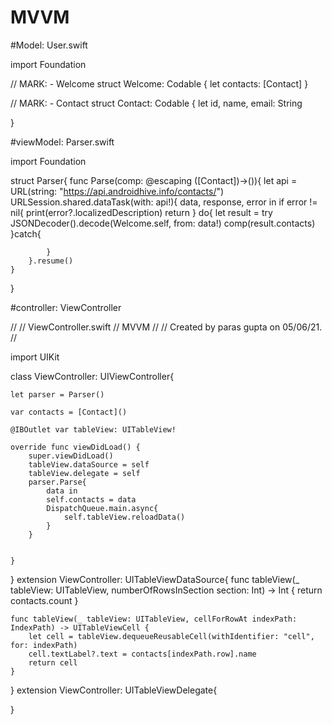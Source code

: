 # MVVM

#Model: User.swift

import Foundation

// MARK: - Welcome
struct Welcome: Codable {
    let contacts: [Contact]
}

// MARK: - Contact
struct Contact: Codable {
    let id, name, email: String
    
}


#viewModel:  Parser.swift

import Foundation

struct Parser{
    func Parse(comp: @escaping ([Contact])->()){
        let api = URL(string: "https://api.androidhive.info/contacts/")
        URLSession.shared.dataTask(with: api!){
            data, response, error in
            if error != nil{
                print(error?.localizedDescription)
                return
            }
            do{
            let result = try JSONDecoder().decode(Welcome.self, from: data!)
                comp(result.contacts)
            }catch{
                
            }
        }.resume()
    }
}

#controller: ViewController

//
//  ViewController.swift
//  MVVM
//
//  Created by paras gupta on 05/06/21.
//

import UIKit

class ViewController: UIViewController{
    
    let parser = Parser()
    
    var contacts = [Contact]()
    
    @IBOutlet var tableView: UITableView!
    
    override func viewDidLoad() {
        super.viewDidLoad()
        tableView.dataSource = self
        tableView.delegate = self
        parser.Parse{
            data in
            self.contacts = data
            DispatchQueue.main.async{
                self.tableView.reloadData()
            }
        }
        
        
    }
   
}
extension ViewController: UITableViewDataSource{
    func tableView(_ tableView: UITableView, numberOfRowsInSection section: Int) -> Int {
        return contacts.count
    }
    
    func tableView(_ tableView: UITableView, cellForRowAt indexPath: IndexPath) -> UITableViewCell {
        let cell = tableView.dequeueReusableCell(withIdentifier: "cell", for: indexPath)
        cell.textLabel?.text = contacts[indexPath.row].name
        return cell
    }
    
    
}
extension ViewController: UITableViewDelegate{
    
}
